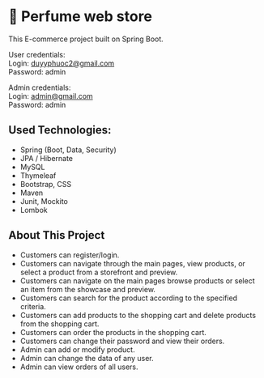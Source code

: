 # :hibiscus: Perfume web store

This E-commerce project built on Spring Boot.<br>

User credentials:<br>
Login: duyyphuoc2@gmail.com <br>
Password: admin

Admin credentials:<br>
Login: admin@gmail.com <br>
Password: admin

## Used Technologies:

* Spring (Boot, Data, Security)
* JPA / Hibernate
* MySQL
* Thymeleaf
* Bootstrap, CSS
* Maven
* Junit, Mockito
* Lombok

## About This Project
* Customers can register/login.
* Customers can navigate through the main pages, view products, or select a product from a storefront and preview.
* Customers can navigate on the main pages browse products or select an item from the showcase and preview.
* Customers can search for the product according to the specified criteria.
* Customers can add products to the shopping cart and delete products from the shopping cart.
* Customers can order the products in the shopping cart.
* Customers can change their password and view their orders.
* Admin can add or modify product.
* Admin can change the data of any user.
* Admin can view orders of all users.

